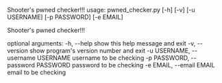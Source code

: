 Shooter's pwned checker!!!
usage: pwned_checker.py [-h] [-v] [-u USERNAME] [-p PASSWORD] [-e EMAIL]

Shooter's pwned checker!!!

optional arguments:
  -h, --help            show this help message and exit
  -v, --version         show program's version number and exit
  -u USERNAME, --username USERNAME
                        username to be checking
  -p PASSWORD, --password PASSWORD
                        password to be checking
  -e EMAIL, --email EMAIL
                        email to be checking
